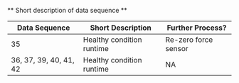** Short description of data sequence **

| Data Sequence  | Short Description | Further Process? |
| ------------- | ------------- |  ------------- |
| 35  | Healthy condition runtime  | Re-zero force sensor|
| 36, 37, 39, 40, 41, 42  | Healthy condition runtime   | NA |

